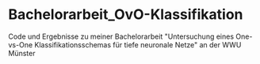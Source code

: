 # Bachelorarbeit_OvO-Klassifikation
Code und Ergebnisse zu meiner Bachelorarbeit "Untersuchung eines One-vs-One Klassifikationsschemas für tiefe neuronale Netze" an der WWU Münster
